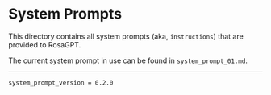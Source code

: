 # System Prompts 
This directory contains all system prompts (aka, `instructions`) that are provided to RosaGPT.

The current system prompt in use can be found in `system_prompt_01.md`.

---
`system_prompt_version = 0.2.0`

